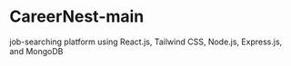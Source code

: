 # CareerNest-main
  job-searching platform using React.js, Tailwind CSS, Node.js, Express.js, and MongoDB
